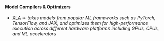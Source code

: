 #### Model Compilers & Optimizers
* [XLA](https://github.com/openxla/xla) ➟ _takes models from popular ML frameworks such as PyTorch, TensorFlow, and JAX, and optimizes them for high-performance execution across different hardware platforms including GPUs, CPUs, and ML accelerators_
